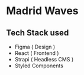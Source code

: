 # Madrid Waves

## Tech Stack used

- Figma ( Design )
- React ( Frontend )
- Strapi ( Headless CMS )
- Styled Components
